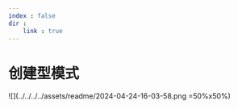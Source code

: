 ```yaml
---
index : false
dir : 
    link : true
---
```

# 创建型模式
![](../../../../assets/readme/2024-04-24-16-03-58.png =50%x50%)